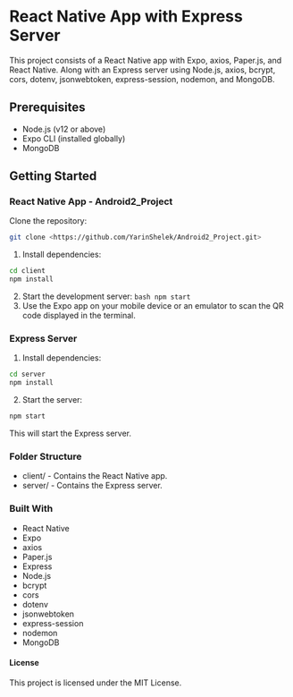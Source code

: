 # React Native App with Express Server

This project consists of a React Native app with Expo, axios, Paper.js, and React Native.
Along with an Express server using Node.js, axios, bcrypt, cors, dotenv, jsonwebtoken, express-session, nodemon, and MongoDB.

## Prerequisites

- Node.js (v12 or above)
- Expo CLI (installed globally)
- MongoDB

## Getting Started

### React Native App - Android2_Project

 Clone the repository:

   ```bash
   git clone <https://github.com/YarinShelek/Android2_Project.git>
```
1. Install dependencies:
  ```bash
  cd client
  npm install
```
2. Start the development server:
```bash npm start```
3. Use the Expo app on your mobile device or an emulator to scan the QR code displayed in the terminal.

### Express Server
1. Install dependencies:
```bash
cd server
npm install
```
2. Start the server:
```bash
npm start
```
This will start the Express server.

### Folder Structure
- client/ - Contains the React Native app.
- server/ - Contains the Express server.

### Built With
- React Native
- Expo
- axios
- Paper.js
- Express
- Node.js
- bcrypt
- cors
- dotenv
- jsonwebtoken
- express-session
- nodemon
- MongoDB

#### License 
This project is licensed under the MIT License.
